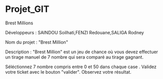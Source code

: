 # Projet_GIT
Brest Millions 

Développeurs :  SAINDOU Soilhati,FENZI Redouane,SALIGA Rodney

Nom du projet :   "Brest Million" 

Description : "Brest Million" est un jeu de chance où vous devez effectuer un tirage manuel de 7 nombre qui sera comparé au tirage gagnant.   


Séléctionnez 7 nombre compris entre 0 et 50 dans chaque case .
Validez votre ticket avec le bouton "valider".
Observez votre résultat.
